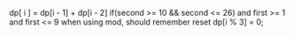 dp[ i ] = dp[i - 1] + dp[i - 2] if(second >= 10 && second <= 26) and first >= 1 and first <= 9
when using mod, should remember reset dp[i % 3] = 0;